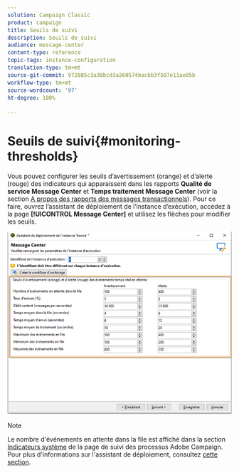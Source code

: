 ```yaml
---
solution: Campaign Classic
product: campaign
title: Seuils de suivi
description: Seuils de suivi
audience: message-center
content-type: reference
topic-tags: instance-configuration
translation-type: tm+mt
source-git-commit: 972885c3a38bcd3a260574bacbb3f507e11ae05b
workflow-type: tm+mt
source-wordcount: '97'
ht-degree: 100%

---
```



# Seuils de suivi{#monitoring-thresholds}

Vous pouvez configurer les seuils d’avertissement (orange) et d’alerte (rouge) des indicateurs qui apparaissent dans les rapports **Qualité de service Message Center** et **Temps traitement Message Center** (voir la section [A propos des rapports des messages transactionnels](../../message-center/using/about-transactional-messaging-reports.md)). Pour ce faire, ouvrez l’assistant de déploiement de l’instance d’exécution, accédez à la page **[!UICONTROL Message Center]** et utilisez les flèches pour modifier les seuils.

![](assets/messagecenter_monitor_events_001.png)

>[!NOTE]
>
>Le nombre d&#39;événements en attente dans la file est affiché dans la section [Indicateurs système](../../production/using/monitoring-processes.md#system-indicators) de la page de suivi des processus Adobe Campaign. Pour plus d&#39;informations sur l&#39;assistant de déploiement, consultez [cette section](../../installation/using/deploying-an-instance.md#deployment-wizard).

